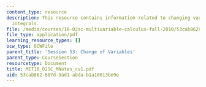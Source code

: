 ```yaml
---
content_type: resource
description: This resource contains information related to changing variables in multiple
  integrals.
file: /media/courses/18-02sc-multivariable-calculus-fall-2010/53cab862607d9ad1abdab1a10013be9e_MIT18_02SC_MNotes_cv1.pdf
file_type: application/pdf
learning_resource_types: []
ocw_type: OCWFile
parent_title: 'Session 53: Change of Variables'
parent_type: CourseSection
resourcetype: Document
title: MIT18_02SC_MNotes_cv1.pdf
uid: 53cab862-607d-9ad1-abda-b1a10013be9e
---
```

